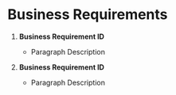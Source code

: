 # Business Requirements

1. __Business Requirement ID__
    * Paragraph Description
  
2. __Business Requirement ID__
    * Paragraph Description

